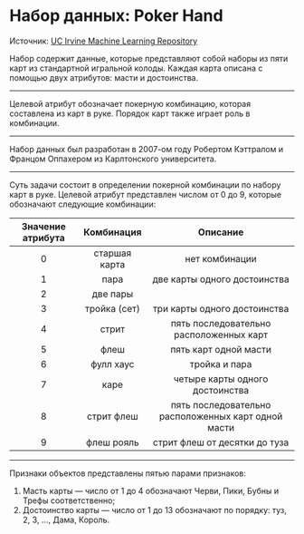 Набор данных: Poker Hand
==

Источник: [UC Irvine Machine Learning Repository](https://archive.ics.uci.edu/ml/datasets/Poker+Hand)

Набор содержит данные, которые представляют собой наборы из пяти карт из стандартной игральной колоды.
Каждая карта описана с помощью двух атрибутов: масти и достоинства. 
___
Целевой атрибут обозначает покерную комбинацию, которая составлена из карт в руке. Порядок карт также играет роль в комбинации.
___
Набор данных был разработан в 2007-ом году Робертом Кэттралом и Францом Оппахером из Карлтонского университета.
___
Суть задачи состоит в определении покерной комбинации по набору карт в руке.
Целевой атрибут представлен числом от 0 до 9, которые обозначают следующие комбинации:

| Значение атрибута |   Комбинация  |                       Описание                       |
|:-----------------:|:-------------:|:----------------------------------------------------:|
|         0         | старшая карта |                    нет комбинации                    |
|         1         |      пара     |             две карты одного достоинства             |
|         2         |    две пары   |                                                      |
|         3         |  тройка (сет) |             три карты одного достоинства             |
|         4         |     стрит     |       пять последовательно  расположенных карт       |
|         5         |      флеш     |                 пять карт одной масти                |
|         6         |   фулл хаус   |                     тройка и пара                    |
|         7         |      каре     |            четыре карты одного достоинства           |
|         8         |   стрит флеш  | пять последовательно расположенных карт одной масти  |
|         9         |   флеш рояль  |             стрит флеш от десятки до туза            |
___
Признаки объектов представлены пятью парами признаков:
1) Масть карты — число от 1 до 4 обозначают Черви, Пики, Бубны и Трефы соответственно;
2) Достоинство карты — число от 1 до 13 обозначают по порядку: туз, 2, 3, ..., Дама, Король.